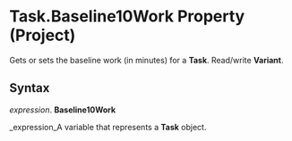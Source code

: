
# Task.Baseline10Work Property (Project)

Gets or sets the baseline work (in minutes) for a  **Task**. Read/write  **Variant**.


## Syntax

 _expression_. **Baseline10Work**

 _expression_A variable that represents a  **Task** object.

